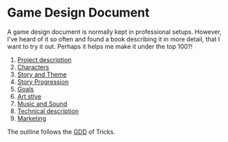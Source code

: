 # Game Design Document

A game design document is normally kept in professional setups.
However, I've heard of it so often and found a book describing it in more
detail, that I want to try it out. Perhaps it helps me make it under the top
100?!

1. [Project description][pd]
2. [Characters][chars]
3. [Story and Theme][story]
4. [Story Progression][progression]
5. [Goals][goals]
6. [Art stlye][art]
7. [Music and Sound][music]
8. [Technical description][tech]
9. [Marketing][marketing]

The outline follows the [GDD][gdd] of Tricks.

[art]: ./6_art_style.md
[chars]: ./2_characters.md
[gdd]: https://www.gamasutra.com/blogs/LeandroGonzalez/20160726/277928/How_to_Write_a_Game_Design_Document.php
[goals]: ./5_goals.md
[marketing]: ./9_marketing.md
[music]: ./7_music_sounds.md
[pd]: ./1_project_description.md
[progression]: ./4_story_progression.md
[story]: ./3_story.md
[tech]: ./8_technical_description.md

